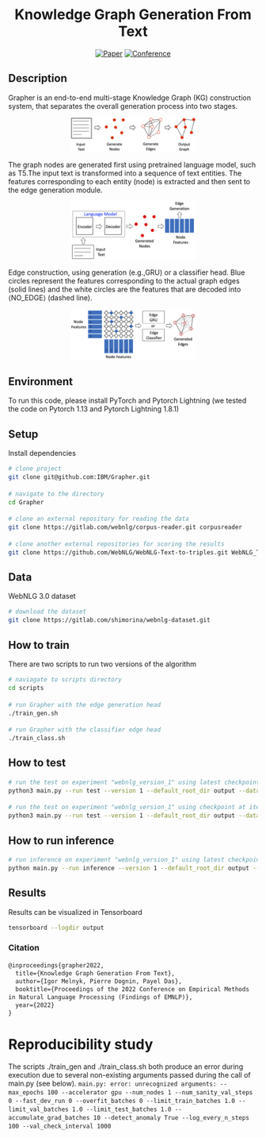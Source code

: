 <div align="center">    
 
# Knowledge Graph Generation From Text

[![Paper](https://img.shields.io/badge/Paper-ArXiv.2211.10511-blue)](https://arxiv.org/abs/2211.10511)
[![Conference](https://img.shields.io/badge/EMNLP-2022-orange)](https://2022.emnlp.org/)
 
<!--  
Conference   
-->   
</div>

## Description   
Grapher is an end-to-end multi-stage Knowledge Graph (KG) construction system, that separates the overall generation process  into  two  stages.
<p align="center">
  <img src="imgs/overview_grapher.png" width="50%">
</p>
The  graph  nodes  are generated first using pretrained language model, such as T5.The input text is transformed into a sequence of text entities. The features corresponding to each entity (node) is extracted and then sent to the edge generation module.
<p align="center">
  <img src="imgs/node_gen.png" width="50%">
</p>
Edge construction, using generation (e.g.,GRU) or a classifier head. Blue circles represent the features corresponding to the actual graph edges (solid lines) and the white circles are the features that are decoded into ⟨NO_EDGE⟩ (dashed line).
<p align="center">
  <img src="imgs/edges_gen.png" width="50%">
</p>

## Environment
To run this code, please install PyTorch and Pytorch Lightning (we tested the code on Pytorch 1.13 and Pytorch Lightning 1.8.1)
  

## Setup   
Install dependencies   
```bash
# clone project   
git clone git@github.com:IBM/Grapher.git

# navigate to the directory
cd Grapher

# clone an external repository for reading the data
git clone https://gitlab.com/webnlg/corpus-reader.git corpusreader

# clone another external repositories for scoring the results
git clone https://github.com/WebNLG/WebNLG-Text-to-triples.git WebNLG_Text_to_triples
 ```   
## Data

WebNLG 3.0 dataset   
 ```bash
# download the dataset   
git clone https://gitlab.com/shimorina/webnlg-dataset.git
```

## How to train
There are two scripts to run two versions of the algorithm
```bash
# naviagate to scripts directory
cd scripts

# run Grapher with the edge generation head
./train_gen.sh

# run Grapher with the classifier edge head
./train_class.sh
```

## How to test
```bash
# run the test on experiment "webnlg_version_1" using latest checkpoint last.ckpt
python3 main.py --run test --version 1 --default_root_dir output --data_path webnlg-dataset/release_v3.0/en

# run the test on experiment "webnlg_version_1" using checkpoint at iteration 5000
python3 main.py --run test --version 1 --default_root_dir output --data_path webnlg-dataset/release_v3.0/en --checkpoint_model_id 5000
```

## How to run inference
```bash
# run inference on experiment "webnlg_version_1" using latest checkpoint last.ckpt
python main.py --run inference --version 1 --default_root_dir output --inference_input_text "Danielle Harris had a main role in Super Capers, a 98 minute long movie."
```

## Results
Results can be visualized in Tensorboard
```bash
tensorboard --logdir output
```

### Citation   
```
@inproceedings{grapher2022,
  title={Knowledge Graph Generation From Text},
  author={Igor Melnyk, Pierre Dognin, Payel Das},
  booktitle={Proceedings of the 2022 Conference on Empirical Methods in Natural Language Processing (Findings of EMNLP)},
  year={2022}
}
```   

# Reproducibility study
The scripts ./train_gen and ./train_class.sh both produce an error during execution due to several non-existing arguments passed during the call of main.py (see below).
`main.py: error: unrecognized arguments: --max_epochs 100 --accelerator gpu --num_nodes 1 --num_sanity_val_steps 0 --fast_dev_run 0 --overfit_batches 0 --limit_train_batches 1.0 --limit_val_batches 1.0 --limit_test_batches 1.0 --accumulate_grad_batches 10 --detect_anomaly True --log_every_n_steps 100 --val_check_interval 1000`